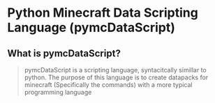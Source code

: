 # Python Minecraft Data Scripting Language (pymcDataScript)
## What is pymcDataScript?
> pymcDataScript is a scripting language, syntacitcally simillar to python.
> The purpose of this language is to create datapacks for minecraft (Specifically the commands) with a more typical programming language